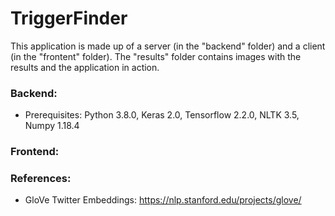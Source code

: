 # TriggerFinder

This application is made up of a server (in the "backend" folder) and a client (in the "frontent" folder). The "results" folder contains images with the results and the application in action.

### Backend:
- Prerequisites: Python 3.8.0, Keras 2.0, Tensorflow 2.2.0, NLTK 3.5, Numpy 1.18.4


### Frontend:

### References:
- GloVe Twitter Embeddings: https://nlp.stanford.edu/projects/glove/
